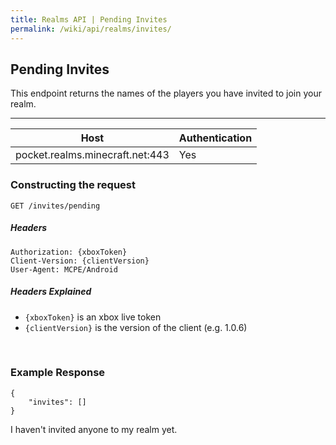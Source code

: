 ```yaml
---
title: Realms API | Pending Invites
permalink: /wiki/api/realms/invites/
---
```

## Pending Invites
This endpoint returns the names of the players you have invited to join your realm.

---

|Host|Authentication|
|----|--------------|
|pocket.realms.minecraft.net:443|Yes|
  
### Constructing the request
```
GET /invites/pending
```
  
##### Headers
```
Authorization: {xboxToken}
Client-Version: {clientVersion}
User-Agent: MCPE/Android
```
  
##### Headers Explained
* `{xboxToken}` is an xbox live token  
* `{clientVersion}` is the version of the client (e.g. 1.0.6)  
  
<br>

### Example Response
  
```
{
	"invites": []
}
```

I haven't invited anyone to my realm yet.
